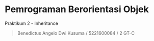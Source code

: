# Pemrograman Berorientasi Objek
Praktikum 2 - Inheritance
> Benedictus Angelo Dwi Kusuma / 5221600084 / 2 GT-C
